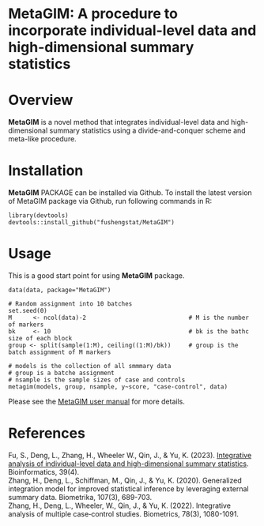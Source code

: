 # MetaGIM: A procedure to incorporate individual-level data and high-dimensional summary statistics 

# Overview
**MetaGIM** is a novel method that integrates individual-level data and high-dimensional summary statistics using a divide-and-conquer scheme and meta-like procedure.

# Installation
**MetaGIM** PACKAGE can be installed via Github. To install the latest version of MetaGIM package via Github, run following commands in R:
```{r, include = FALSE}
library(devtools)
devtools::install_github("fushengstat/MetaGIM")
```

# Usage
This is a good start point for using **MetaGIM** package.
```{r,include = FALSE}
data(data, package="MetaGIM")

# Random assignment into 10 batches
set.seed(0)
M      <- ncol(data)-2                             # M is the number of markers
bk     <- 10                                       # bk is the bathc size of each block
group <- split(sample(1:M), ceiling((1:M)/bk))     # group is the batch assignment of M markers

# models is the collection of all smmmary data
# group is a batche assignment
# nsample is the sample sizes of case and controls
metagim(models, group, nsample, y~score, "case-control", data)
```

Please see the [MetaGIM user manual](https://github.com/fushengstat/MetaGIM/blob/main/doc/MetaGIM-manual.pdf) for more details. 
 

<!---
# Information
Author: Han Zhang, Kai Yu, Sheng Fu \
Maintainer: Bill Wheeler <wheelerb@imsweb.com>
--->


# References
Fu, S., Deng, L., Zhang, H., Wheeler W., Qin, J., & Yu, K. (2023). <a href="https://doi.org/10.1093/bioinformatics/btad156" target="_blank">Integrative analysis of individual-level data and high-dimensional summary statistics</a>. Bioinformatics, 39(4). \
Zhang, H., Deng, L., Schiffman, M., Qin, J., & Yu, K. (2020). Generalized integration model for improved statistical inference by leveraging external summary data. Biometrika, 107(3), 689-703. \
Zhang, H., Deng, L., Wheeler, W., Qin, J., & Yu, K. (2022). Integrative analysis of multiple case‐control studies. Biometrics, 78(3), 1080-1091.

